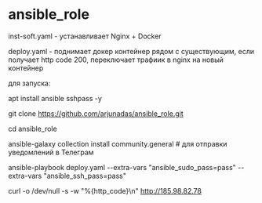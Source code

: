 # ansible_role

inst-soft.yaml - устанавливает Nginx + Docker

deploy.yaml - поднимает докер контейнер рядом с существующим, если получает http code 200, переключает трафиик в nginx на новый контейнер


для запуска:

apt install ansible sshpass -y

git clone https://github.com/arjunadas/ansible_role.git

cd ansible_role

ansible-galaxy collection install community.general # для отправки уведомлений в Телеграм

ansible-playbook deploy.yaml --extra-vars "ansible_sudo_pass=pass" --extra-vars "ansible_ssh_pass=pass"

curl -o /dev/null -s -w "%{http_code}\n" http://185.98.82.78
